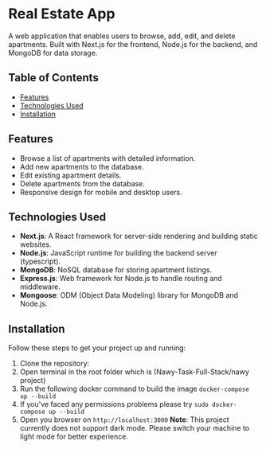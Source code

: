 # Real Estate App

A web application that enables users to browse, add, edit, and delete apartments. Built with Next.js for the frontend, Node.js for the backend, and MongoDB for data storage.

## Table of Contents
- [Features](#features)
- [Technologies Used](#technologies-used)
- [Installation](#installation)


## Features

- Browse a list of apartments with detailed information.
- Add new apartments to the database.
- Edit existing apartment details.
- Delete apartments from the database.
- Responsive design for mobile and desktop users.

## Technologies Used

- **Next.js**: A React framework for server-side rendering and building static websites.
- **Node.js**: JavaScript runtime for building the backend server (typescript).
- **MongoDB**: NoSQL database for storing apartment listings.
- **Express.js**: Web framework for Node.js to handle routing and middleware.
- **Mongoose**: ODM (Object Data Modeling) library for MongoDB and Node.js.

## Installation

Follow these steps to get your project up and running:

1. Clone the repository:
2. Open terminal in the root folder which is (Nawy-Task-Full-Stack/nawy project)
3. Run the following docker command to build the image `docker-compose up --build`
4. If you've faced any permissions problems please try `sudo docker-compose up --build` 
5. Open you browser on `http://localhost:3000`
**Note**: This project currently does not support dark mode. Please switch your machine to light mode for better experience.

   